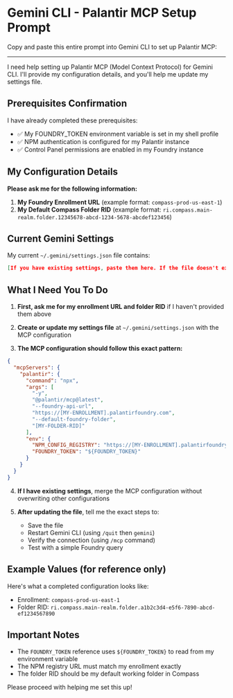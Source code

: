 # Gemini CLI - Palantir MCP Setup Prompt

Copy and paste this entire prompt into Gemini CLI to set up Palantir MCP:

---

I need help setting up Palantir MCP (Model Context Protocol) for Gemini CLI. I'll provide my configuration details, and you'll help me update my settings file.

## Prerequisites Confirmation
I have already completed these prerequisites:
- ✅ My FOUNDRY_TOKEN environment variable is set in my shell profile
- ✅ NPM authentication is configured for my Palantir instance
- ✅ Control Panel permissions are enabled in my Foundry instance

## My Configuration Details

**Please ask me for the following information:**
1. **My Foundry Enrollment URL** (example format: `compass-prod-us-east-1`)
2. **My Default Compass Folder RID** (example format: `ri.compass.main-realm.folder.12345678-abcd-1234-5678-abcdef123456`)

## Current Gemini Settings
My current `~/.gemini/settings.json` file contains:
```json
[If you have existing settings, paste them here. If the file doesn't exist yet, just say "empty" or "new file"]
```

## What I Need You To Do

1. **First, ask me for my enrollment URL and folder RID** if I haven't provided them above

2. **Create or update my settings file** at `~/.gemini/settings.json` with the MCP configuration

3. **The MCP configuration should follow this exact pattern:**
```json
{
  "mcpServers": {
    "palantir": {
      "command": "npx",
      "args": [
        "-y",
        "@palantir/mcp@latest",
        "--foundry-api-url",
        "https://[MY-ENROLLMENT].palantirfoundry.com",
        "--default-foundry-folder",
        "[MY-FOLDER-RID]"
      ],
      "env": {
        "NPM_CONFIG_REGISTRY": "https://[MY-ENROLLMENT].palantirfoundry.com/artifacts/api/repositories/ri.artifacts.repository.discovered.foundry-mcp/contents/release/npm/",
        "FOUNDRY_TOKEN": "${FOUNDRY_TOKEN}"
      }
    }
  }
}
```

4. **If I have existing settings**, merge the MCP configuration without overwriting other configurations

5. **After updating the file**, tell me the exact steps to:
   - Save the file
   - Restart Gemini CLI (using `/quit` then `gemini`)
   - Verify the connection (using `/mcp` command)
   - Test with a simple Foundry query

## Example Values (for reference only)
Here's what a completed configuration looks like:
- Enrollment: `compass-prod-us-east-1`
- Folder RID: `ri.compass.main-realm.folder.a1b2c3d4-e5f6-7890-abcd-ef1234567890`

## Important Notes
- The `FOUNDRY_TOKEN` reference uses `${FOUNDRY_TOKEN}` to read from my environment variable
- The NPM registry URL must match my enrollment exactly
- The folder RID should be my default working folder in Compass

Please proceed with helping me set this up!